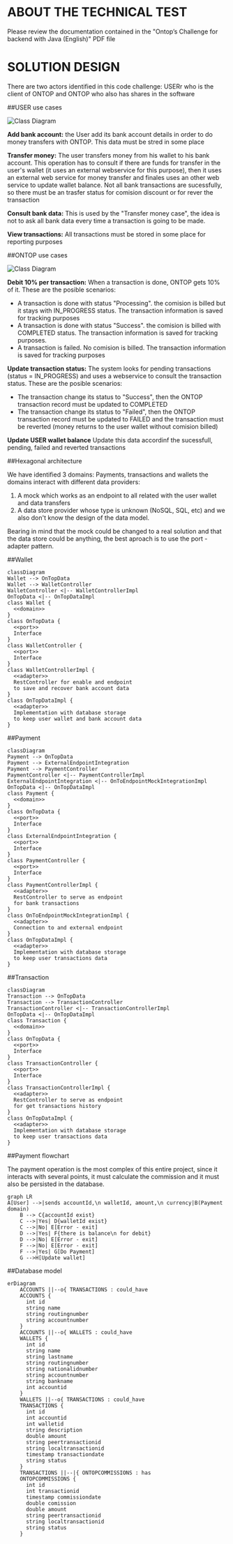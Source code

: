 # ABOUT THE TECHNICAL TEST

Please review the documentation contained in the "Ontop’s Challenge for backend with Java (English)" PDF file

# SOLUTION DESIGN

There are two actors identified in this code challenge: USERr who is the client of ONTOP and ONTOP who also has shares in the software  

##USER use cases

![Class Diagram](http://www.plantuml.com/plantuml/proxy?src=https://raw.githubusercontent.com/felipediazc/UML-in-Markdown-Public/main/UML/ONTOP_Challenge_usecase1.puml)

**Add bank account:** the User add its bank account details in order to do money transfers with ONTOP. This data must be stred in some place

**Transfer money:** The user transfers money from his wallet to his bank account. This operation has to consult if there are funds for transfer in the user's wallet (it uses an external webservice for this purpose), then it uses an external web service for money transfer and finales uses an other web service to update wallet balance. Not all bank transactions are sucessfully, so there must be an trasfer status for comision discount or for rever the transaction  

**Consult bank data:** This is used by the "Transfer money case", the idea is not to ask all bank data every time a transaction is going to be made. 

**View transactions:** All transactions must be stored in some place for reporting purposes

##ONTOP use cases

![Class Diagram](http://www.plantuml.com/plantuml/proxy?src=https://raw.githubusercontent.com/felipediazc/UML-in-Markdown-Public/main/UML/ONTOP_Challenge_usecase2.puml)

**Debit 10% per transaction:** When a transaction is done, ONTOP gets 10% of it. These are the posible scenarios:
* A transaction is done with status "Processing". the comision is billed but it stays with IN_PROGRESS status. The transaction information is saved for tracking purposes  
* A transaction is done with status "Success". the comision is billed with COMPLETED status. The transaction information is saved for tracking purposes.
* A transaction is failed. No comision is billed. The transaction information is saved for tracking purposes

**Update transaction status:** The system looks for pending transactions (status = IN_PROGRESS) and uses a webservice to consult the transaction status. These are the posible scenarios:
* The transaction change its status to "Success", then the ONTOP transaction record must be updated to COMPLETED
* The transaction change its status to "Failed", then the ONTOP transaction record must be updated to FAILED and the transaction must be reverted (money returns to the user wallet without comision billed)

**Update USER wallet balance** Update this data accordinf the sucessfull, pending, failed and reverted transactions

##Hexagonal architecture

We have identified 3 domains: Payments, transactions and wallets
the domains interact with different data providers:
1. A mock which works as an endpoint to all related with the user wallet and data transfers
2. A data store provider whose type is unknown (NoSQL, SQL, etc) and we also don't know the design of the data model.

Bearing in mind that the mock could be changed to a real solution and that the data store could be anything, the best aproach is to use the port - adapter pattern.

##Wallet 

```mermaid
classDiagram
Wallet --> OnTopData
Wallet --> WalletController
WalletController <|-- WalletControllerImpl
OnTopData <|-- OnTopDataImpl
class Wallet {
  <<domain>>
}
class OnTopData {
  <<port>>
  Interface
}  
class WalletController {
  <<port>>
  Interface
}
class WalletControllerImpl {
  <<adapter>>
  RestController for enable and endpoint
  to save and recover bank account data  
}
class OnTopDataImpl {
  <<adapter>>
  Implementation with database storage
  to keep user wallet and bank account data
}
```

##Payment 

```mermaid
classDiagram
Payment --> OnTopData
Payment --> ExternalEndpointIntegration
Payment --> PaymentController
PaymentController <|-- PaymentControllerImpl
ExternalEndpointIntegration <|-- OnToEndpointMockIntegrationImpl
OnTopData <|-- OnTopDataImpl
class Payment {
  <<domain>>
}
class OnTopData {
  <<port>>
  Interface
}  
class ExternalEndpointIntegration {
  <<port>>
  Interface
}
class PaymentController {
  <<port>>
  Interface
}
class PaymentControllerImpl {
  <<adapter>>
  RestController to serve as endpoint
  for bank transactions
}
class OnToEndpointMockIntegrationImpl {
  <<adapter>>
  Connection to and external endpoint
}
class OnTopDataImpl {
  <<adapter>>
  Implementation with database storage
  to keep user transactions data
}
```
##Transaction 

```mermaid
classDiagram
Transaction --> OnTopData
Transaction --> TransactionController
TransactionController <|-- TransactionControllerImpl
OnTopData <|-- OnTopDataImpl
class Transaction {
  <<domain>>
}
class OnTopData {
  <<port>>
  Interface
}  
class TransactionController {
  <<port>>
  Interface
}
class TransactionControllerImpl {
  <<adapter>>
  RestController to serve as endpoint
  for get transactions history
}
class OnTopDataImpl {
  <<adapter>>
  Implementation with database storage
  to keep user transactions data
}
```

##Payment flowchart

The payment operation is the most complex of this entire project, since it interacts with several points, it must calculate the commission and it must also be persisted in the database.

```mermaid
graph LR
A[User] -->|sends accountId,\n walletId, amount,\n currency|B(Payment domain)
    B --> C{accountId exist}
    C -->|Yes| D{walletId exist}
    C -->|No| E[Error - exit]
    D -->|Yes| F{there is balance\n for debit}
    D -->|No| E[Error - exit]
    F -->|No| E[Error - exit]
    F -->|Yes| G[Do Payment]
    G -->H[Update wallet]
```



##Database model

```mermaid
erDiagram
    ACCOUNTS ||--o{ TRANSACTIONS : could_have
    ACCOUNTS {
      int id
      string name
      string routingnumber
      string accountnumber
    }
    ACCOUNTS ||--o{ WALLETS : could_have
    WALLETS {
      int id
      string name
      string lastname
      string routingnumber
      string nationalidnumber
      string accountnumber
      string bankname
      int accountid
    }
    WALLETS ||--o{ TRANSACTIONS : could_have
    TRANSACTIONS {
      int id
      int accountid
      int walletid
      string description
      double amount
      string peertransactionid
      string localtransactionid      
      timestamp transactiondate
      string status
    }
    TRANSACTIONS ||--|{ ONTOPCOMMISSIONS : has
    ONTOPCOMMISSIONS {
      int id
      int transactionid
      timestamp commissiondate
      double comission
      double amount
      string peertransactionid
      string localtransactionid      
      string status
    }
```